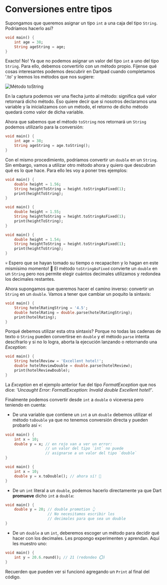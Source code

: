 # Conversiones entre tipos

Supongamos que queremos asignar un tipo `int` a una caja del tipo `String`. Podríamos hacerlo así?

```dart
void main() {
    int age = 38;
    String ageString = age;
}
```

Exacto! No! Ya que no podemos asignar un valor del tipo `int` a uno del tipo `String`. Para ello, debemos convertirlo con un método propio. Fíjense qué cosas interesantes podemos descubrir en Dartpad cuando completamos '.to' y leemos los métodos que nos sugiere:

![Método toString](https://raw.githubusercontent.com/themonkslab/courses/main/dart/2.Dart_b%C3%A1sico/11.1_tipo_retorno.png)

En la captura podemos ver una flecha junto al método: significa qué valor retornará dicho método. Eso quiere decir que si nosotros declaramos una variable y la inicializamos con un método, el retorno de dicho método quedará como valor de dicha variable.

Ahora que sabemos que el método `toString` nos retornará un `String` podemos utilizarlo para la conversión:

```dart
void main() {
    int age = 38;
    String ageString = age.toString();
}
```

Con el mismo procedimiento, podríamos convertir un `double` en un `String`. Sin embargo, vamos a utilizar otro método ahora y quiero que descubran qué es lo que hace. Para ello les voy a poner tres ejemplos:

```dart
void main() {
    double height = 1.56;
    String heightToString = height.toStringAsFixed(1);
    print(heightToString);
}
```

```dart
void main() {
    double height = 1.55;
    String heightToString = height.toStringAsFixed(1);
    print(heightToString);
}
```

```dart
void main() {
    double height = 1.54;
    String heightToString = height.toStringAsFixed(1);
    print(heightToString);
}
```

💀 Espero que se hayan tomado su tiempo o recapaciten y lo hagan en este mismísimo momento! 🤣 El método `toStringAsFixed` convierte un `double` en un `String` pero nos permite elegir cuántos decimales utilizamos y redondea los decimales restantes.

Ahora supongamos que queremos hacer el camino inverso: convertir un `String` en un `double`. Vamos a tener que cambiar un poquito la sintaxis:

```dart
void main() {
    String hotelRatingString = '4.5';
    double hotelRating = double.parse(hotelRatingString);
    print(hotelRating);
}
```

Porqué debemos utilizar esta otra sintaxis? Porque no todas las cadenas de texto o `String` pueden convertirse en `double` y el método `parse` intenta descifrarlo y si no lo logra, aborta la ejecución lanzando o retornando una _Exception_:

```dart
void main() {
    String hotelReview = 'Excellent hotel!';
    double hotelReviewDouble = double.parse(hotelReview);
    print(hotelReviewDouble);
}
```

La _Exception_ en el ejemplo anterior fue del tipo _FormatException_ que nos dice: _'Uncaught Error: FormatException: Invalid double Excellent hotel!'_.

Finalmente podemos convertir desde `int` a `double` o viceversa pero teniendo en cuenta:

- De una variable que contiene un `int` a un `double` debemos utilizar el método `toDouble` ya que no tenemos conversión directa y pueden probarlo así 💀:

```dart
void main() {
    int x = 10;
    double y = x; // en rojo van a ver un error:
                  // un valor del tipo `int` no puede
                  // asignarse a un valor del tipo `double`
}
```

```dart
void main() {
    int x = 10;
    double y = x.toDouble(); // ahora sí! 💪
}
```

- De un `int` literal a un `double`, podemos hacerlo directamente ya que Dart __promueve__ dicho `int` a `double`:

```dart
void main() {
    double y = 20; // double promotion 👆
                   // No necesitamos escribir los
                   // decimales para que sea un double
}
```

- De un `double` a un `int`, deberemos escoger un método para decidir qué hacer con los decimales. Les propongo experimenten y aprendan. Aquí les muestro uno:

```dart
void main() {
    int y = 20.6.round(); // 21 (redondeo ⭕️)
}
```

Recuerden que pueden ver si funcionó agregando un `Print` al final del código.
